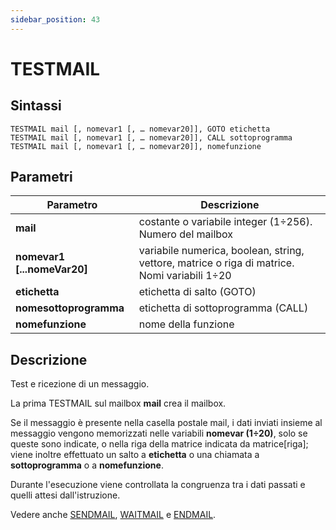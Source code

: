 ```yaml
---
sidebar_position: 43
---
```


# TESTMAIL

## Sintassi

  ```
TESTMAIL mail [, nomevar1 [, … nomevar20]], GOTO etichetta
TESTMAIL mail [, nomevar1 [, … nomevar20]], CALL sottoprogramma
TESTMAIL mail [, nomevar1 [, … nomevar20]], nomefunzione
  ```

## Parametri
|Parametro                    | Descrizione                                                                                           |                
|-----------------------------|-------------------------------------------------------------------------------------------------------|
| **mail**                    | costante o variabile integer (1÷256). Numero del mailbox                                              |         
| **nomevar1 [...nomeVar20]** | variabile numerica, boolean, string, vettore, matrice o riga di matrice. Nomi variabili 1÷20          |     
| **etichetta**               | etichetta di salto (GOTO)                                                                             | 
| **nomesottoprogramma**      | etichetta di sottoprogramma (CALL)                                                                    |
| **nomefunzione**            | nome della funzione                                                                                   |    

## Descrizione
Test e ricezione di un messaggio.

La prima TESTMAIL sul mailbox **mail** crea il mailbox. 

Se il messaggio è presente nella casella postale mail, i dati inviati insieme al messaggio vengono memorizzati nelle variabili **nomevar (1÷20)**, solo se queste sono indicate, o nella riga della matrice indicata da matrice[riga]; viene inoltre effettuato un salto a **etichetta** o una chiamata a **sottoprogramma** o a **nomefunzione**.

Durante l'esecuzione viene controllata la congruenza tra i dati passati e quelli attesi dall'istruzione.

Vedere anche [SENDMAIL](../Multitasking/SENDMAIL.md), [WAITMAIL](../Multitasking/WAITMAIL.md) e [ENDMAIL](../Multitasking/ENDMAIL.md).
